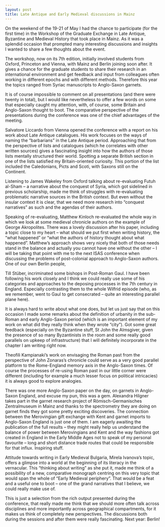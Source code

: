 ```yaml
---
layout: post
title: Late Antique and Early Medieval discussions in Mainz
---
```

On the weekend of the 19-21 of May I had the chance to participate (for the first time) in the Workshop of the Graduate Exchange in Late Antique, Byzantine and Medieval History that took place in Mainz. As it was a splendid occasion that prompted many interesting discussions and insights I wanted to share a few thoughts about the event. 

The workshop, now on its 7th edition, initially involved students from Oxford, Princeton and Vienna, with Mainz and Berlin joining soon after. It gives a chance for the graduate students to share their research in an international environment and get feedback and input from colleagues often working in different epochs and with different methods. Therefore this year the topics ranged from Syriac manuscripts to Anglo-Saxon garnets. 

It is of course impossible to comment on all presentations (and there were twenty in total), but I would like nevertheless to offer a few words on some that especially caught my attention, with, of course, some Britain and Anglo-Saxon thought to boot. The comparative perspective of the presentations during the conference was one of the chief advantages of the meeting. 

Salvatore Liccardo from Vienna opened the conference with a report on his work about Late Antique catalogues. His work focuses on the ways of naming the “barbarians” in the Late Antique period. Approaching that from the perspective of lists and catalogues (which he correlates with other written sources) gives a fascinating insight into how the authors of those lists mentally structured their world. Spotting a separate British section in one of the lists satisfied my Britain-oriented curiosity. This portion of the list included the Caledonians, Picts and Scoti, with Saxons still on the Continent. 

Listening to James Wakeley from Oxford talking about re-evaluating Futuh al-Sham – a narrative about the conquest of Syria, which got sidelined in previous scholarship, made me think of struggles with re-evaluating problematic narrative sources in the British context. But even without the insular context it is clear, that we need more research into “conquest narratives” as such and the agendas of their authors. 

Speaking of re-evaluating, Matthew Kinloch re-evaluated the whole way in which we look at some medieval chronicle authors on the example of George Akropolites. There was a lovely discussion after his paper, including a topic close to my heart – what should we put first when writing history, the “what happened” or “what the authors of history thought about what happened”. Matthew’s approach shows very nicely that both of those needs stand in the balance and actually you cannot have one without the other – I will be taking that point with me to the next ISAS conference when discussing the problems of post-colonial approach to Anglo-Saxon authors. One of our own Berlin people, 

Till Stüber, incriminated some bishops in Post-Roman Gaul. I have been following his work closely and I think we could really use some of his categories and approaches to the deposing processes in the 7th century in England. Especially contrasting them to the whole Wilfrid episode (who, as we remember, went to Gaul to get consecrated – quite an interesting parallel plane here). 

It is always hard to write about what one does, but let us just say that on this occasion I made some remarks about the definition of urbanity in the sub-Roman and early Anglo-Saxon period (which is an important element of my work on what did they really think when they wrote “city”). Got some great feedback (especially on the Byzantine stuff, St John the Almsgiver, given the presence of so many Byzantinists in the room and some really good parallels on upkeep of infrastructure) that I will definitely incorporate in the chapter I am writing right now. 

Theofili Kampianaki’s work on envisaging the Roman past from the perspective of John Zonaras’s chronicle could serve as a very good parallel platform to the Rome-England memory axis in the Anglo-Saxon times. Of course the processes of re-using Roman past in our little corner were different (including for example a much lesser focus on political intricacies) it is always good to explore analogies. 

There was one more Anglo-Saxon paper on the day, on garnets in Anglo-Saxon England, and excuse my pun, this was a gem. Alexandra Hilgner takes part in the garnet research project of Römisch-Germanisches Zentralmuseum in Mainz and thanks to the spectrometry they are doing on garnet finds they got some pretty exciting discoveries. The connection between the Merovingian gift exchange with Kent and garnet imports to Anglo-Saxon England is just one of them. I am eagerly awaiting the publication of the full results – they might really help us understand the balance of power between Merovingians and Kent and the way fashions got created in England in the Early Middle Ages not to speak of my personal favourite – long and short distance trade routes that could be responsible for that influx. Inspiring stuff. 

Attitude towards writing in Early Medieval Bulgaria, Mirela Ivanova’s topic, offers a glimpse into a world at the beginning of its literacy in the vernacular. This “thinking about writing” as she put it, made me think of a possibility of a new, comparative monograph centring on this very topic that would span the whole of “Early Medieval periphery”. That would be a feat and a useful one to boot – one of the grand narratives that I believe, we could really make use of. 

This is just a selection from the rich output presented during the conference, that really made me think that we should more often talk across disciplines and more importantly across geographical compartments, for it makes us think of completely new perspectives. The discussions both during the sessions and after them were really fascinating. Next year: Berlin!
